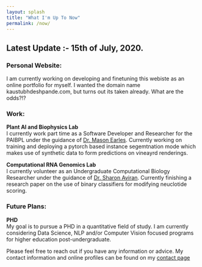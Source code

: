 ```yaml
---
layout: splash
title: "What I'm Up To Now"
permalink: /now/
---
```

## Latest Update :- 15th of July, 2020.
### Personal Website:
I am currently working on developing and finetuning this webiste as an online portfolio for myself. I wanted the domain name kaustubhdeshpande.com, but turns out its taken already. What are the odds?!?
### Work:
__Plant AI and Biophysics Lab__  
I currently work part time as a Software Developer and Researcher for the PAIBPL under the guidance of [Dr. Mason Earles](https://bae.ucdavis.edu/people/mason-earles). Currently working on training and deploying a pytorch based instance segemtnation mode which makes use of synthetic data to form predictions on vineayrd renderings.

__Computational RNA Genomics Lab__  
I currently volunteer as an Undergraduate Computational Biology Researcher under the guidance of [Dr. Sharon Aviran](https://bme.ucdavis.edu/people/sharon-aviran). Currently finishing a research paper on the use of binary classifiers for modifying neuclotide scoring. 

### Future Plans:  
__PHD__  
My goal is to pursue a PHD in a quantitative field of study. I am currently considering Data Science, NLP and/or Computer Vision focused programs for higher education post-undergraduate.

Please feel free to reach out if you have any information or advice. My contact information and online profiles can be found on my [contact page](/contact)
